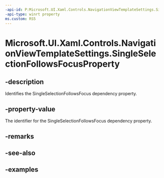 ```yaml
---
-api-id: P:Microsoft.UI.Xaml.Controls.NavigationViewTemplateSettings.SingleSelectionFollowsFocusProperty
-api-type: winrt property
ms.custom: RS5
---
```

<!-- Property syntax.
public DependencyProperty SingleSelectionFollowsFocusProperty { get; }
-->

# Microsoft.UI.Xaml.Controls.NavigationViewTemplateSettings.SingleSelectionFollowsFocusProperty


## -description

Identifies the SingleSelectionFollowsFocus dependency property.


## -property-value

The identifier for the SingleSelectionFollowsFocus dependency property.


## -remarks


## -see-also


## -examples


